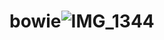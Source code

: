 # bowie![IMG_1344](https://github.com/user-attachments/assets/85e96975-2868-4ff5-940d-61f3bda6b4b7)
